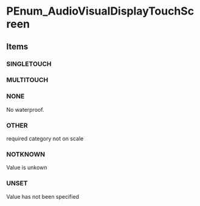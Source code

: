 # PEnum_AudioVisualDisplayTouchScreen

## Items

### SINGLETOUCH


### MULTITOUCH


### NONE
No waterproof.

### OTHER
required category not on scale

### NOTKNOWN
Value is unkown

### UNSET
Value has not been specified
